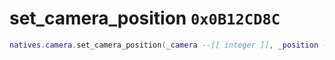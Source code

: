 # set_camera_position `0x0B12CD8C`

```lua
natives.camera.set_camera_position(_camera --[[ integer ]], _position --[[ vector3 ]])
```